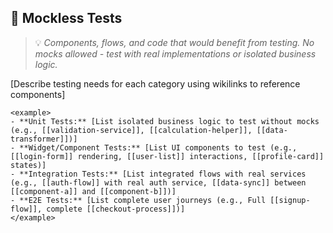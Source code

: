 ## 🧪 Mockless Tests
> 💡 *Components, flows, and code that would benefit from testing. No mocks allowed - test with real implementations or isolated business logic.*

[Describe testing needs for each category using wikilinks to reference components]

```
<example>
- **Unit Tests:** [List isolated business logic to test without mocks (e.g., [[validation-service]], [[calculation-helper]], [[data-transformer]])]
- **Widget/Component Tests:** [List UI components to test (e.g., [[login-form]] rendering, [[user-list]] interactions, [[profile-card]] states)]
- **Integration Tests:** [List integrated flows with real services (e.g., [[auth-flow]] with real auth service, [[data-sync]] between [[component-a]] and [[component-b]])]
- **E2E Tests:** [List complete user journeys (e.g., Full [[signup-flow]], complete [[checkout-process]])]
</example>
```